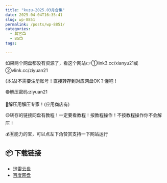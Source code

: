 ```yaml
---
title: "kuzu-2025.03月合集"
date: 2025-04-04T16:35:41
slug: wp-8851
permalink: /posts/wp-8851/
categories:
  - 其它📺
  - BG📺
tags:

---
```


如果两个网盘都没有资源了，看这个网站👉①link3.cc/xianyu21或②vlink.cc/ziyuan21

(本站)不需要注册账号！直接转存到对应网盘OK？懂吧！

🟢解压密码:ziyuan21

🔵解压用解压专家！(应用商店有)

🟡转存的链接网盘有教程！一定要看教程！按教程操作！不按教程操作你不会解压！

💰🈶能力的宝，可以点左下角赞赏支持一下网站运行

## 📦 下载链接
- [迅雷云盘](https://blziyuan21.com/pay-download/8851?key=4782b5ac67&down_id=0)
- [百度网盘](https://blziyuan21.com/pay-download/8851?key=4782b5ac67&down_id=1)

